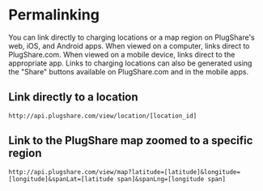 # Permalinking

You can link directly to charging locations or a map region on PlugShare's web, iOS, and Android apps. When viewed on a computer, links direct to PlugShare.com. When viewed on a mobile device, links direct to the appropriate app.
Links to charging locations can also be generated using the "Share" buttons available on PlugShare.com and in the mobile apps.

## Link directly to a location

`http://api.plugshare.com/view/location/[location_id]`

## Link to the PlugShare map zoomed to a specific region

`http://api.plugshare.com/view/map?latitude=[latitude]&longitude=[longitude]&spanLat=[latitude span]&spanLng=[longitude span]`